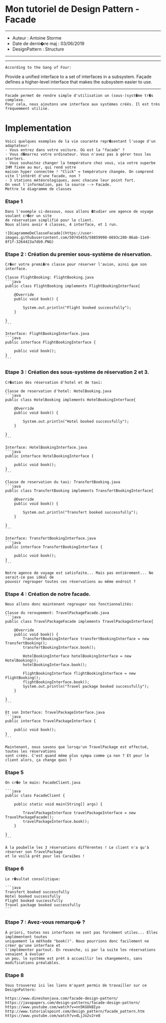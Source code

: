 # Mon tutoriel de Design Pattern - Facade

***
* Auteur : Antoine Storme
* Date de derni�re maj : 03/06/2019
* DesignPattern : Structure
***

***
    According to the Gang of Four:
Provide a unified interface to a set of interfaces in a subsystem. 
Façade defines a higher-level interface that makes the subsystem easier to use.
***
    Facade permet de rendre simple d'utilisation un (sous-)syst�me tr�s complexe.
    Pour cela, nous ajoutons une interface aux systèmes créés. Il est très fréquemment utilisé.

# Implementation

    Voici quelques exemples de la vie courante repr�sentant l'usage d'un adaptateur:
    - Vous entrez dans votre voiture. Où est la "facade" ?
    - Vous d�marrez votre ordinateur. Vous n'avez pas à gérer tous les starters.
    - Vous souhaitez changer la température chez vous, via votre superbe IHM fixée au mur, qui rend votre
    maison hyper connectée ! "Click" = température changée. On comprend vite l'intérêt d'une facade, non ?
    - 3 stations météorologiques, avec chacune leur point fort.
    On veut l'information, pas la source --> Facade.    
    Mettre le diagramme de classes


### Etape 1

    Dans l'exemple ci-dessous, nous allons �tudier une agence de voyage voulant cr�er un site
    de réservation simplifié pour le client.
    Nous allons avoir 4 classes, 4 interface, et 1 run.

    ![DiagrammeDeClasseFacade](https://user-images.githubusercontent.com/50745455/58859998-6693c280-86ab-11e9-8f1f-3264423a7db9.PNG)

### Etape 2 : Création du premier sous-système de réservation.

    Cr�er votre premi�re classe pour réserver l'avion, ainsi que son interface.

    Classe FlightBooking: FlightBooking.java
    ```java
    public class FlightBooking implements FlightBookingInterface{

        @Override
        public void book() {
            
            System.out.println("Flight booked successfully");
        }

    }
    ```

    Interface: FlightBookingInterface.java
    ```java
    public interface FlightBookingInterface {

        public void book();
    }
    ```

### Etape 3 : Création des sous-système de réservation 2 et 3.

    Cr�ation des réservation d'hotel et de taxi:

    Classe de reservation d'hotel: HotelBooking.java
    ```java
    public class HotelBooking implements HotelBookingInterface{

        @Override
        public void book() {
        
            System.out.println("Hotel booked successfully");
        }

    }
    ```

    Interface: HotelBookingInterface.java
    ```java
    public interface HotelBookingInterface {

        public void book();
    }
    ```

    Classe de reservation du taxi: TransfertBooking.java
    ```java
    public class TransfertBooking implements TransfertBookingInterface{

        @Override
        public void book() {
            
            System.out.println("Transfert booked successfully");
        }

    }
    ```

    Interface: TransfertBookingInterface.java
    ```java
    public interface TransfertBookingInterface {

        public void book();
    }
    ```

    Notre agence de voyage est satisfaite... Mais pas entièrement... Ne serait-ce pas idéal de
    pouvoir regrouper toutes ces réservations au même endroit ?

### Etape 4 : Création de notre facade.

    Nous allons donc maintenant regrouper nos fonctionnalités:

    Classe du reroupement: TravelPackageFacade.java
    ```java
    public class TravelPackageFacade implements TravelPackageInterface{

        @Override
        public void book() {
            TransfertBookingInterface transfertBookingInterface = new TransfertBooking();
            transfertBookingInterface.book();
            
            HotelBookingInterface hotelBookingInterface = new HotelBooking();
            hotelBookingInterface.book();
            
            FlightBookingInterface flightBookingInterface = new FlightBooking();
            flightBookingInterface.book();
            System.out.println("Travel package booked successfully");
        }

    }
    ```

    Et son Interface: TravelPackageInterface.java
    ```java
    public interface TravelPackageInterface {

        public void book();
    }
    ```
    
    Maintenant, nous savons que lorsqu'un TravelPackage est effectué, toutes les réservations
    sont créés. C'est quand même plus sympa comme ça non ? Et pour le client alors, ça change quoi ?

### Etape 5 

    On cr�e le main: FacadeClient.java

    ```java
    public class FacadeClient {

        public static void main(String[] args) {

            TravelPackageInterface travelPackageInterface = new TravelPackageFacade();
            travelPackageInterface.book();
        }

    }
    ```

    À la poubelle les 3 réservations différentes ! Le client n'a qu'à réserver son TravelPackage
    et le voilà prêt pour les Caraïbes !

### Etape 6

    Le r�sultat consolitique:

    ```java
    Transfert booked successfully
    Hotel booked successfully
    Flight booked successfully
    Travel package booked successfully
    ```

### Etape 7 : Avez-vous remarqu� ?

    À priori, toutes nos interfaces ne sont pas forcément utiles... Elles implémentent toutes
    uniquement la méthode "book()". Nous pourrions donc facilement ne créer qu'une interface et
    l'implémenter partout. En revanche, si par la suite les réservations venaient à évoluer
    un peu, le système est prêt à accueillir les changements, sans modifications préalables.

### Etape 8

    Vous trouverez ici les liens m'ayant permis de travailler sur ce DesignPattern:

    https://www.dineshonjava.com/facade-design-pattern/
    https://javapapers.com/design-patterns/facade-design-pattern/
    https://www.youtube.com/watch?v=nn5KGOkBIyo 
    http://www.tutorialspoint.com/design_pattern/facade_pattern.htm 
    https://www.youtube.com/watch?v=dLjJo2v2re8